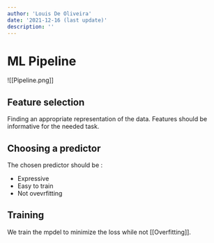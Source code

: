 ```yaml
---
author: 'Louis De Oliveira'
date: '2021-12-16 (last update)'
description: ''
---
```

# ML Pipeline
![[Pipeline.png]]

## Feature selection
Finding an appropriate representation of the data. Features should be informative for the needed task.

## Choosing a predictor
The chosen predictor should be : 
- Expressive
- Easy to train
- Not ovevrfitting

## Training
We train the mpdel to minimize the loss while not [[Overfitting]].